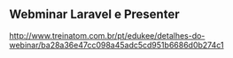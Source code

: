 ## Webminar Laravel e Presenter

http://www.treinatom.com.br/pt/edukee/detalhes-do-webinar/ba28a36e47cc098a45adc5cd951b6686d0b274c1
